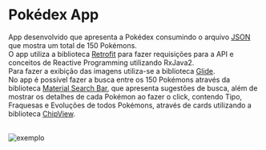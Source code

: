 # Pokédex App
App desenvolvido que apresenta a Pokédex consumindo o arquivo [JSON](https://raw.githubusercontent.com/Biuni/PokemonGO-Pokedex/master/pokedex.json) que mostra um total de 150 Pokémons.
<br>O app utiliza a biblioteca [Retrofit](https://square.github.io/retrofit/) para fazer requisições para a API e conceitos de Reactive Programming utilizando RxJava2. 
<br>Para fazer a exibição das imagens utiliza-se a biblioteca [Glide](https://github.com/bumptech/glide).
<br>No app é possível fazer a busca entre os 150 Pokémons através da biblioteca [Material Search Bar](https://github.com/mancj/MaterialSearchBar), que apresenta sugestões de busca, além de mostrar os detalhes de cada Pokémon ao fazer o click, contendo Tipo, Fraquesas e Evoluções de todos Pokémons, através de cards utilizando a biblioteca [ChipView](https://github.com/robertlevonyan/material-chip-view).

<br>![exemplo](https://media2.giphy.com/media/q3YgDXAzFRvKQSPLeU/giphy.gif?cid=790b7611de500cc1b6d4ab6ef941ad041483297a26747f95&rid=giphy.gif&ct=gf)
